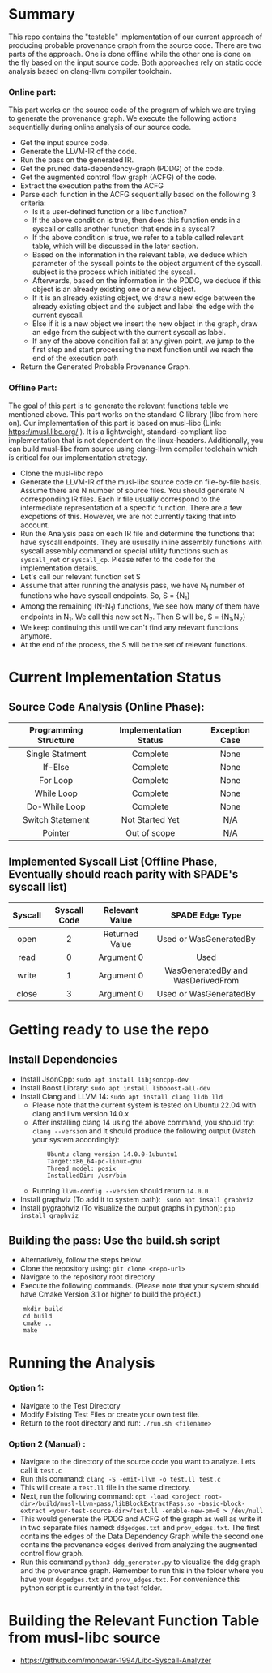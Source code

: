 # Summary 
This repo contains the "testable" implementation of our current approach of producing probable provenance graph from the source code. There are two parts of the approach. One is done offline while the other one is done on the fly based on the input source code. Both approaches rely on static code analysis based on clang-llvm compiler toolchain.

### Online part:

This part works on the source code of the program of which we are trying to generate the provenance graph. We execute the following actions sequentially during online analysis of our source code.

- Get the input source code.
- Generate the LLVM-IR of the code. 
- Run the pass on the generated IR.
- Get the pruned data-dependency-graph (PDDG) of the code.
- Get the augmented control flow graph (ACFG) of the code.
- Extract the execution paths from the ACFG
- Parse each function in the ACFG sequentially based on the following 3 criteria:
    - Is it a user-defined function or a libc function?
    - If the above condition is true, then does this function ends in a syscall or calls another function that ends in a syscall?
    - If the above condition is true, we refer to a table called relevant table, which will be discussed in the later section. 
    - Based on the information in the relevant table, we deduce which parameter of the syscall points to the object argument of the syscall. subject is the process which initiated the syscall.
    - Afterwards, based on the information in the PDDG, we deduce if this object is an already existing one or a new object. 
    - If it is an already existing object, we draw a new edge between the already existing object and the subject and label the edge with the current syscall.
    - Else if it is a new object we insert the new object in the graph, draw an edge from the subject with the current syscall as label.
    - If any of the above condition fail at any given point, we jump to the first step and start processing the next function until we reach the end of the execution path
- Return the Generated Probable Provenance Graph.

### Offline Part:
The goal of this part is to generate the relevant functions table we mentioned above. This part works on the standard C library (libc from here on). Our implementation of this part is based on musl-libc (Link: https://musl.libc.org/ ). It is a lightweight, standard-compliant libc implementation that is not dependent on the linux-headers. Additionally, you can build musl-libc from source using clang-llvm compiler toolchain which is critical for our implementation strategy. 

- Clone the musl-libc repo
- Generate the LLVM-IR of the musl-libc source code on file-by-file basis. Assume there are N number of source files. You should generate N corresponding IR files. Each Ir file usually correspond to the intermediate representation of a specific function. There are a few excpetions of this. However, we are not currently taking that into account.
- Run the Analysis pass on each IR file and determine the functions that have syscall endpoints. They are ususally inline assembly functions with syscall assembly command or special utility functions such as ```syscall_ret``` or ```syscall_cp```. Please refer to the code for the implementation details. 
- Let's call our relevant function set <bold>S</bold>
- Assume that after running the analysis pass, we have N<sub>1</sub> number of functions who have syscall endpoints. So, S = {N<sub>1</sub>}
- Among the remaining (N-N<sub>1</sub>) functions, We see how many of them have endpoints in N<sub>1</sub>. We call this new set N<sub>2</sub>. Then S will be, S = {N<sub>1</sub>,N<sub>2</sub>}
- We keep continuing this until we can't find any relevant functions anymore. 
- At the end of the process, the S will be the set of relevant functions.

# Current Implementation Status

## Source Code Analysis (Online Phase):

**Programming Structure** | **Implementation Status** | **Exception Case**
:-----:|:-----:|:-----:
Single Statment| Complete| None
If-Else| Complete| None
For Loop| Complete| None
While Loop| Complete| None
Do-While Loop| Complete| None
Switch Statement| Not Started Yet| N/A 
Pointer| Out of scope| N/A

## Implemented Syscall List (Offline Phase, Eventually should reach parity with SPADE's syscall list)
**Syscall**| **Syscall Code**|**Relevant Value**|**SPADE Edge Type**
:-----:|:-----:|:-----:|:-----:
open| 2| Returned Value| Used or WasGeneratedBy
read| 0| Argument 0| Used
write| 1| Argument 0| WasGeneratedBy and WasDerivedFrom
close| 3| Argument 0| Used or WasGeneratedBy



# Getting ready to use the repo

## Install Dependencies

- Install JsonCpp:  ``` sudo apt install libjsoncpp-dev ```
- Install Boost Library: ``` sudo apt install libboost-all-dev ```
- Install Clang and LLVM 14: ``` sudo apt install clang lldb lld ```
  - Please note that the current system is tested on Ubuntu 22.04 with clang and llvm version 14.0.x
  - After installing clang 14 using the above command, you should try: ```clang --version``` and it should produce the following output (Match your system accordingly): 
    ``` 
        Ubuntu clang version 14.0.0-1ubuntu1  
        Target:x86_64-pc-linux-gnu  
        Thread model: posix  
        InstalledDir: /usr/bin
    ```
  - Running ```llvm-config --version``` should return ```14.0.0```
- Install graphviz (To add it to system path): ``` sudo apt insall graphviz```
- Install pygraphviz (To visualize the output graphs in python): ```pip install graphviz```


## Building the pass: Use the build.sh script
- Alternatively, follow the steps below.
- Clone the repository using: ```git clone <repo-url>```
- Navigate to the repository root directory
- Execute the following commands. (Please note that your system should have Cmake Version 3.1 or higher to build the project.)

``` 
    mkdir build
    cd build
    cmake ..
    make
```

# Running the Analysis

### Option 1: 
- Navigate to the Test Directory
- Modify Existing Test Files or create your own test file.
- Return to the root directory and run: ```./run.sh <filename>```

### Option 2 (Manual) :

- Navigate to the directory of the source code you want to analyze. Lets call it ```test.c```
- Run this command: ```clang -S -emit-llvm -o test.ll test.c``` 
- This will create a ```test.ll``` file in the same directory.
- Next, run the following command: ```opt -load <project root-dir>/build/musl-llvm-pass/libBlockExtractPass.so -basic-block-extract <your-test-source-dir>/test.ll -enable-new-pm=0 > /dev/null```
- This would generate the PDDG and ACFG of the graph as well as write it in two separate files named: ```ddgedges.txt``` and ```prov_edges.txt```. The first contains the edges of the Data Dependency Graph while the second one contains the provenance edges derived from analyzing the augmented control flow graph.
- Run this command ```python3 ddg_generator.py``` to visualize the ddg graph and the provenance graph. Remember to run this in the folder where you have your ```ddgedges.txt``` and ```prov_edges.txt```. For convenience this python script is currently in the test folder.


# Building the Relevant Function Table from musl-libc source
- https://github.com/monowar-1994/Libc-Syscall-Analyzer


